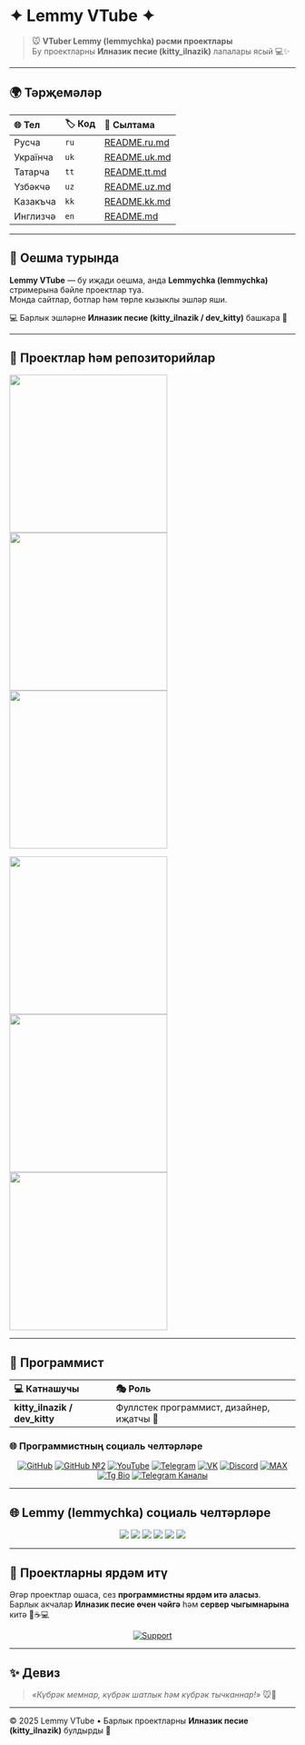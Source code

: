 
# ✦ Lemmy VTube ✦  

> 🐭 **VTuber Lemmy (lemmychka) рәсми проектлары**  
Бу проектларны **Илназик песие (kitty_ilnazik)** лапалары ясый 💻✨  

---

## 🌍 Тәрҗемәләр

| 🌐 Тел | 🏷 Код | 🔗 Сылтама |
|:-----------|:-------|:--------|
| Русча | `ru` | [README.ru.md](README.ru.md) |
| Українча | `uk` | [README.uk.md](README.uk.md) |
| Татарча | `tt` | [README.tt.md](README.tt.md) |
| Үзбәкчә | `uz` | [README.uz.md](README.uz.md) |
| Казакъча | `kk` | [README.kk.md](README.kk.md) |
| Инглизчә | `en` | [README.md](README.md) |

---

## 🌟 Оешма турында
**Lemmy VTube** — бу иҗади оешма, анда **Lemmychka (lemmychka)** стримерына бәйле проектлар туа.  
Монда сайтлар, ботлар һәм төрле кызыклы эшләр яши.  

💻 Барлык эшләрне **Илназик песие (kitty_ilnazik / dev_kitty)** башкара 🐾  

---

## 🧩 Проектлар һәм репозиторийлар

<p align="left">
  <a href="https://github.com/Lemmy-VTube/website">
    <img width="278" src="https://denvercoder1-github-readme-stats.vercel.app/api/pin/?username=Lemmy-VTube&repo=website&theme=react&bg_color=1F222E&title_color=F85D7F&hide_border=true&icon_color=F8D866" />
  </a>
  <a href="https://github.com/Lemmy-VTube/website">
    <img width="278" src="https://denvercoder1-github-readme-stats.vercel.app/api/pin/?username=Lemmy-VTube&repo=website&theme=react&bg_color=1F222E&title_color=F85D7F&hide_border=true&icon_color=F8D866" />
  </a>
  <a href="https://github.com/Lemmy-VTube/website">
    <img width="278" src="https://denvercoder1-github-readme-stats.vercel.app/api/pin/?username=Lemmy-VTube&repo=website&theme=react&bg_color=1F222E&title_color=F85D7F&hide_border=true&icon_color=F8D866" />
  </a>
</p>
<p align="left">
  <a href="https://github.com/Lemmy-VTube/website">
    <img width="278" src="https://denvercoder1-github-readme-stats.vercel.app/api/pin/?username=Lemmy-VTube&repo=website&theme=react&bg_color=1F222E&title_color=F85D7F&hide_border=true&icon_color=F8D866" />
  </a>
  <a href="https://github.com/Lemmy-VTube/website">
    <img width="278" src="https://denvercoder1-github-readme-stats.vercel.app/api/pin/?username=Lemmy-VTube&repo=website&theme=react&bg_color=1F222E&title_color=F85D7F&hide_border=true&icon_color=F8D866" />
  </a>
  <a href="https://github.com/Lemmy-VTube/website">
    <img width="278" src="https://denvercoder1-github-readme-stats.vercel.app/api/pin/?username=Lemmy-VTube&repo=website&theme=react&bg_color=1F222E&title_color=F85D7F&hide_border=true&icon_color=F8D866" />
  </a>
</p>

---

## 🐾 Программист

| 💻 Катнашучы | 🎭 Роль |
|:-----------|:--------|
| **kitty_ilnazik / dev_kitty** | Фуллстек программист, дизайнер, иҗатчы 🐾 |

### 🌐 Программистның социаль челтәрләре

<p align="center">
  <a href="https://github.com/dev-kitty-ilnazik"><img src="https://img.shields.io/badge/GitHub-181717?style=flat&logo=github&logoColor=white" alt="GitHub" /></a>
  <a href="https://github.com/kitty-ilnazik"><img src="https://img.shields.io/badge/GitHub%20№2-181717?style=flat&logo=github&logoColor=white" alt="GitHub №2" /></a>
  <a href="https://www.youtube.com/"><img src="https://img.shields.io/badge/YouTube-FF0000?style=flat&logo=youtube&logoColor=white" alt="YouTube" /></a>
  <a href="https://t.me/Kitty_Ilnazik"><img src="https://img.shields.io/badge/Telegram-2CA5E0?style=flat&logo=telegram&logoColor=white" alt="Telegram" /></a>
  <a href="https://vk.com/Dev_Ilnaz"><img src="https://img.shields.io/badge/VK-0077FF?style=flat&logo=vk&logoColor=white" alt="VK" /></a>
  <a href="https://discord.com/"><img src="https://img.shields.io/badge/Discord-5865F2?style=flat&logo=discord&logoColor=white" alt="Discord" /></a>
  <a href="https://max.com/"><img src="https://img.shields.io/badge/MAX-FF69B4?style=flat&logoColor=white" alt="MAX" /></a>
  <a href="https://t.me/bio_kitty_ilnazik"><img src="https://img.shields.io/badge/Tg%20Bio-0088CC?style=flat&logo=telegram&logoColor=white" alt="Tg Bio" /></a>
  <a href="https://t.me/adapter_kitty_ilnazik"><img src="https://img.shields.io/badge/Канал-FF4500?style=flat&logo=telegram&logoColor=white" alt="Telegram Каналы" /></a>
</p>

---

## 🌐 Lemmy (lemmychka) социаль челтәрләре

<p align="center">
  <a href="https://www.twitch.tv/lemmychka"><img src="https://img.shields.io/badge/Twitch-9146FF?style=for-the-badge&logo=twitch&logoColor=white&alt=" /></a>
  <a href="https://t.me/lemmychka"><img src="https://img.shields.io/badge/Telegram-2CA5E0?style=for-the-badge&logo=telegram&logoColor=white&alt=" /></a>
  <a href="https://youtube.com/@lemmychka"><img src="https://img.shields.io/badge/YouTube-FF0000?style=for-the-badge&logo=youtube&logoColor=white&alt=" /></a>
  <a href="https://www.tiktok.com/@lemmychka"><img src="https://img.shields.io/badge/TikTok-000000?style=for-the-badge&logo=tiktok&logoColor=white&alt=" /></a>
  <a href="https://vk.com/lemmychka"><img src="https://img.shields.io/badge/VK-0077FF?style=for-the-badge&logo=vk&logoColor=white&alt=" /></a>
  <a href="https://discord.gg/YVDkkZjt"><img src="https://img.shields.io/badge/Discord-5865F2?style=for-the-badge&logo=discord&logoColor=white&alt=" /></a>
</p>

---

## 💖 Проектларны ярдәм итү

Әгәр проектлар ошаса, сез **программистны ярдәм итә аласыз**.  
Барлык акчалар **Илназик песие өчен чәйгә** һәм **сервер чыгымнарына** китә 🐾☕💻

<p align="center">
  <a href="https://www.tinkoff.ru/rm/r_IpkwsnLoVw.dUnOFPVfdx/G2P3b90678"><img src="https://img.shields.io/badge/Ярдәм%20итү-FF69B4?style=for-the-badge&logo=ko-fi&logoColor=white&rounded=true" alt="Support" /></a>
</p>

---

## ✨ Девиз

> *«Күбрәк мемнар, күбрәк шатлык һәм күбрәк тычканнар!»* 🐭💜  

---

© 2025 Lemmy VTube • Барлык проектларны **Илназик песие (kitty_ilnazik)** булдырды 🐾
